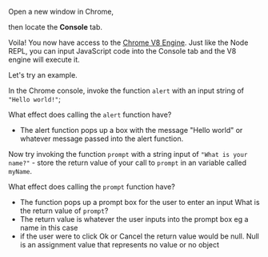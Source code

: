 Open a new window in Chrome,

then locate the **Console** tab.

Voila! You now have access to the [Chrome V8 Engine](https://www.cloudflare.com/en-gb/learning/serverless/glossary/what-is-chrome-v8/).
Just like the Node REPL, you can input JavaScript code into the Console tab and the V8 engine will execute it.

Let's try an example.

In the Chrome console,
invoke the function `alert` with an input string of `"Hello world!"`;

What effect does calling the `alert` function have?
- The alert function pops up a box with the message "Hello world" or whatever message passed into the alert function.

Now try invoking the function `prompt` with a string input of `"What is your name?"` - store the return value of your call to `prompt` in an variable called `myName`.

What effect does calling the `prompt` function have?
- The function pops up a prompt box for the user to enter an input 
What is the return value of `prompt`?
- The return value is whatever the user inputs into the prompt box eg a name in this case
- if the user were to click Ok or Cancel the return value would be null. Null is an assignment value that represents no value or no object 
